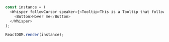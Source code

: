 <!--start-code-->

```js
const instance = (
  <Whisper followCursor speaker={<Tooltip>This is a Tooltip that follow cursor</Tooltip>}>
    <Button>Hover me</Button>
  </Whisper>
);

ReactDOM.render(instance);
```

<!--end-code-->
